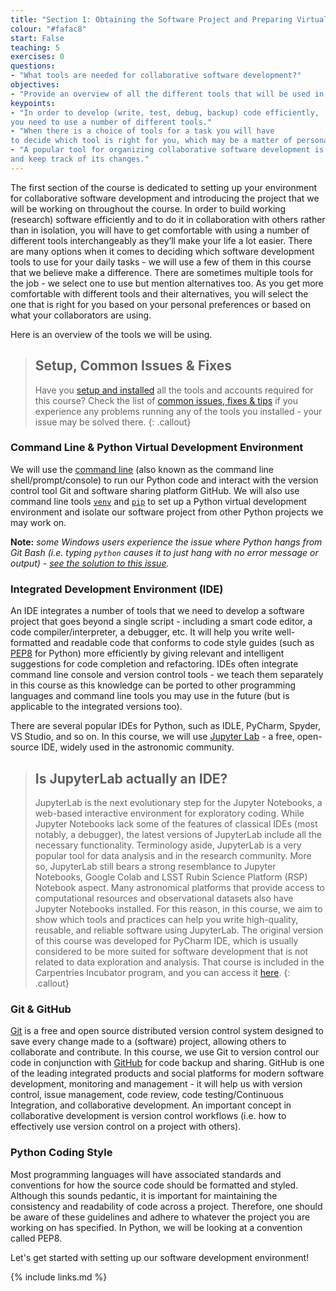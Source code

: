 ```yaml
---
title: "Section 1: Obtaining the Software Project and Preparing Virtual Environment"
colour: "#fafac8"
start: False
teaching: 5
exercises: 0
questions:
- "What tools are needed for collaborative software development?"
objectives:
- "Provide an overview of all the different tools that will be used in this course."
keypoints:
- "In order to develop (write, test, debug, backup) code efficiently,
you need to use a number of different tools."
- "When there is a choice of tools for a task you will have
to decide which tool is right for you, which may be a matter of personal preference or what the team or community you belong to is using."
- "A popular tool for organizing collaborative software development is Git, that allows you to share your code with other people
and keep track of its changes."
---
```


The first section of the course is dedicated to setting up your environment for collaborative software development
and introducing the project that we will be working on throughout the course.
In order to build working (research) software efficiently
and to do it in collaboration with others rather than in isolation,
you will have to get comfortable with using a number of different tools interchangeably
as they’ll make your life a lot easier.
There are many options when it comes to deciding
which software development tools to use for your daily tasks -
we will use a few of them in this course that we believe make a difference.
There are sometimes multiple tools for the job -
we select one to use but mention alternatives too.
As you get more comfortable with different tools and their alternatives,
you will select the one that is right for you based on your personal preferences
or based on what your collaborators are using.

Here is an overview of the tools we will be using.

> ## Setup, Common Issues & Fixes
> Have you [setup and installed](../setup.html) all the tools and accounts required for this course?
> Check the list of [common issues, fixes & tips](../common-issues/index.html)
> if you experience any problems running any of the tools you installed -
> your issue may be solved there.
{: .callout}

### Command Line & Python Virtual Development Environment
We will use the [command line](https://en.wikipedia.org/wiki/Shell_(computing))
(also known as the command line shell/prompt/console)
to run our Python code
and interact with the version control tool Git and software sharing platform GitHub.
We will also use command line tools
[`venv`](https://docs.python.org/3/library/venv.html)
and [`pip`](https://pip.pypa.io/en/stable/)
to set up a Python virtual development environment
and isolate our software project from other Python projects we may work on.

**Note:** *some Windows users experience the issue where Python hangs from Git Bash
(i.e. typing `python` causes it to just hang with no error message or output) -
[see the solution to this issue](../common-issues/index.html#python-hangs-in-git-bash).*

### Integrated Development Environment (IDE)

An IDE integrates a number of tools that we need
to develop a software project that goes beyond a single script -
including a smart code editor, a code compiler/interpreter, a debugger, etc.
It will help you write well-formatted and readable code that conforms to code style guides
(such as [PEP8](https://www.python.org/dev/peps/pep-0008/) for Python)
more efficiently by giving relevant and intelligent suggestions
for code completion and refactoring.
IDEs often integrate command line console and version control tools -
we teach them separately in this course
as this knowledge can be ported to other programming languages
and command line tools you may use in the future
(but is applicable to the integrated versions too).

There are several popular IDEs for Python, such as IDLE, PyCharm, Spyder, VS Studio, 
and so on. In this course, we will use [Jupyter Lab](https://jupyter.org/install) - 
a free, open-source IDE, widely used in the astronomic community.

> ## Is JupyterLab actually an IDE? 
> JupyterLab is the next evolutionary step for the Jupyter Notebooks, a web-based interactive environment for
> exploratory coding. While Jupyter Notebooks lack some of the features of classical IDEs (most notably, a debugger),
> the latest versions of JupyterLab include all the necessary functionality. Terminology aside, JupyterLab is a very popular
> tool for data analysis and in the research community. More so, JupyterLab still bears a strong resemblance to Jupyter Notebooks,
> Google Colab and LSST Rubin Science Platform (RSP) Notebook aspect. Many astronomical platforms that provide access to
> computational resources and observational datasets also have Jupyter Notebooks installed. For this reason, in this course, we aim to
> show which tools and practices can help you write high-quality, reusable, and reliable software using JupyterLab.
> The original version of this course was developed for PyCharm IDE, which is usually considered to be
> more suited for software development that is not related to data exploration and analysis. That course is included in
> the Carpentries Incubator program, and you can access it [here](https://carpentries-incubator.github.io/python-intermediate-development/).
{: .callout}


### Git & GitHub
[Git](https://git-scm.com/) is a free and open source distributed version control system
designed to save every change made to a (software) project,
allowing others to collaborate and contribute.
In this course, we use Git to version control our code in conjunction with [GitHub](https://github.com/)
for code backup and sharing.
GitHub is one of the leading integrated products and social platforms
for modern software development, monitoring and management -
it will help us with
version control,
issue management,
code review,
code testing/Continuous Integration,
and collaborative development.
An important concept in collaborative development is version control workflows
(i.e. how to effectively use version control on a project with others).

### Python Coding Style
Most programming languages will have associated standards and conventions for how the source code
should be formatted and styled.
Although this sounds pedantic,
it is important for maintaining the consistency and readability of code across a project.
Therefore, one should be aware of these guidelines
and adhere to whatever the project you are working on has specified.
In Python, we will be looking at a convention called PEP8.

Let's get started with setting up our software development environment!

{% include links.md %}
